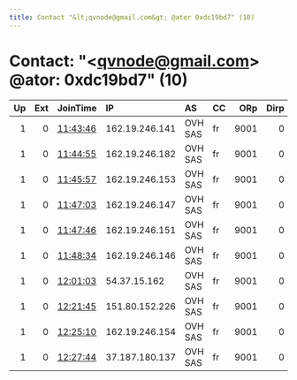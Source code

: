 ```yaml
---
title: Contact "&lt;qvnode@gmail.com&gt; @ator 0xdc19bd7" (10)
---
```


# Contact: "&lt;qvnode@gmail.com&gt; @ator: 0xdc19bd7" (10)

|   Up |   Ext | JoinTime                                                                                              | IP             | AS      | CC   |   ORp |   Dirp | OS    | Version   | Nickname   |   eFamMembers |
|-----:|------:|:------------------------------------------------------------------------------------------------------|:---------------|:--------|:-----|------:|-------:|:------|:----------|:-----------|--------------:|
|    1 |     0 | [11:43:46](https://nusenu.github.io/OrNetStats/w/relay/611067F5442442F662A5A44EA10B86474C7D35BA.html) | 162.19.246.141 | OVH SAS | fr   |  9001 |      0 | Linux | 0.4.7.13  | qv         |            13 |
|    1 |     0 | [11:44:55](https://nusenu.github.io/OrNetStats/w/relay/7D81857076F7706518F7C1F3BD33813BABA9CE03.html) | 162.19.246.182 | OVH SAS | fr   |  9001 |      0 | Linux | 0.4.7.13  | qv         |            13 |
|    1 |     0 | [11:45:57](https://nusenu.github.io/OrNetStats/w/relay/8A5F3052C1130818C73A7CCE33E2961EBEB29D1A.html) | 162.19.246.153 | OVH SAS | fr   |  9001 |      0 | Linux | 0.4.7.13  | qv         |            13 |
|    1 |     0 | [11:47:03](https://nusenu.github.io/OrNetStats/w/relay/9BF9E46D8D04AC04B3A8D1799492878225B148B9.html) | 162.19.246.147 | OVH SAS | fr   |  9001 |      0 | Linux | 0.4.7.13  | qv         |            13 |
|    1 |     0 | [11:47:46](https://nusenu.github.io/OrNetStats/w/relay/4B5ED92B6DC295C7386BD64BC79C205C6C8B58DB.html) | 162.19.246.151 | OVH SAS | fr   |  9001 |      0 | Linux | 0.4.7.13  | qv         |            13 |
|    1 |     0 | [11:48:34](https://nusenu.github.io/OrNetStats/w/relay/EBAF301192C37FF3944AC80DA6109A151858E982.html) | 162.19.246.146 | OVH SAS | fr   |  9001 |      0 | Linux | 0.4.7.13  | qv         |            13 |
|    1 |     0 | [12:01:03](https://nusenu.github.io/OrNetStats/w/relay/F70131A1E8F94F43D9C8494F2BC5A5037B045C4F.html) | 54.37.15.162   | OVH SAS | fr   |  9001 |      0 | Linux | 0.4.7.13  | qv         |            13 |
|    1 |     0 | [12:21:45](https://nusenu.github.io/OrNetStats/w/relay/B6981A7534D944D64F173665B3D2925AFAF20A5F.html) | 151.80.152.226 | OVH SAS | fr   |  9001 |      0 | Linux | 0.4.7.13  | qv         |            13 |
|    1 |     0 | [12:25:10](https://nusenu.github.io/OrNetStats/w/relay/11294F82F9BC76A83642BA1D591990437D5FAFD3.html) | 162.19.246.154 | OVH SAS | fr   |  9001 |      0 | Linux | 0.4.7.13  | qv         |            13 |
|    1 |     0 | [12:27:44](https://nusenu.github.io/OrNetStats/w/relay/B859097DC036D5A13C87F2E1197F1DFF5307506C.html) | 37.187.180.137 | OVH SAS | fr   |  9001 |      0 | Linux | 0.4.7.13  | qv         |            13 |
